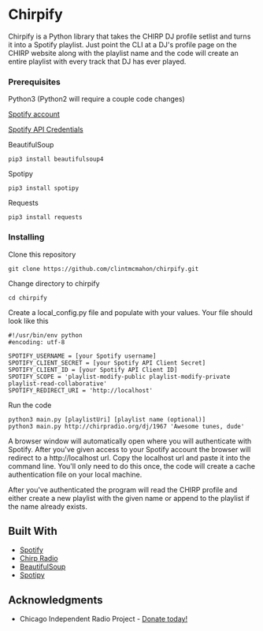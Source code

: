 # Chirpify

Chirpify is a Python library that takes the CHIRP DJ profile setlist and turns it into a Spotify playlist. Just point the CLI at a DJ's profile page on the CHIRP website along with the playlist name and the code will create an entire playlist with every track that DJ has ever played.

### Prerequisites

Python3 (Python2 will require a couple code changes)

[Spotify account](https://www.spotify.com/us/signup/)

[Spotify API Credentials](https://developer.spotify.com/my-applications/#!/)

BeautifulSoup
```
pip3 install beautifulsoup4
```

Spotipy
```
pip3 install spotipy
```

Requests
```
pip3 install requests
```

### Installing

Clone this repository

```
git clone https://github.com/clintmcmahon/chirpify.git
```

Change directory to chirpify

```
cd chirpify
```

Create a local_config.py file and populate with your values. Your file should look like this

```
#!/usr/bin/env python
#encoding: utf-8

SPOTIFY_USERNAME = [your Spotify username]
SPOTIFY_CLIENT_SECRET = [your Spotify API Client Secret]
SPOTIFY_CLIENT_ID = [your Spotify API Client ID]
SPOTIFY_SCOPE = 'playlist-modify-public playlist-modify-private playlist-read-collaborative'
SPOTIFY_REDIRECT_URI = 'http://localhost'
```

Run the code
```
python3 main.py [playlistUri] [playlist name (optional)]
python3 main.py http://chirpradio.org/dj/1967 'Awesome tunes, dude'
```
A browser window will automatically open where you will authenticate with Spotify. After you've given access to your Spotify account the browser will redirect to a http://localhost url. Copy the localhost url and paste it into the command line. You'll only need to do this once, the code will create a cache authentication file on your local machine.

After you've authenticated the program will read the CHIRP profile and either create a new playlist with the given name or append to the playlist if the name already exists.

## Built With

* [Spotify](http://www.spotify.com)
* [Chirp Radio](http://chirpradio.org)
* [BeautifulSoup](https://www.crummy.com/software/BeautifulSoup/)
* [Spotipy](https://github.com/plamere/spotipy)

## Acknowledgments

* Chicago Independent Radio Project - [Donate today!](http://chirpradio.org/donations)
